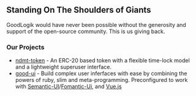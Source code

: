 ## Standing On The Shoulders of Giants
GoodLogik would have never been possible without the generosity and support of the open-source community. This is us giving back.

### Our Projects

- [ndmt-token](https://goodlogik.github.io/ndmt-token/) - An ERC-20 based token with a flexible time-lock model and a lightweight superuser interface.
- [good-ui](https://goodlogik.github.io/good-ui/) - Build complex user inferfaces with ease by combining the powers of ruby, slim and meta-programming. Preconfigured to work with [Semantic-UI](https://semantic-ui.com/)/[Fomantic-Ui](https://fomantic-ui.com/), and [Vue.js](https://vuejs.org/)
